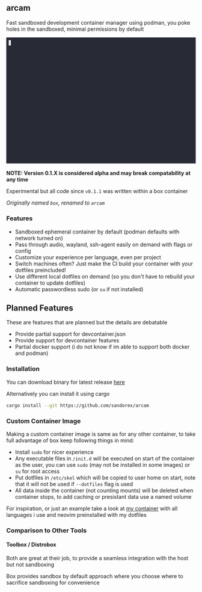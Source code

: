 ## arcam
Fast sandboxed development container manager using podman, you poke holes in the sandboxed, minimal permissions by default

![Demo GIF](arcam-demo.gif)

**NOTE: Version 0.1.X is considered alpha and may break compatability at any time**

Experimental but all code since `v0.1.1` was written within a box container

*Originally named `box`, renamed to `arcam`*

### Features
- Sandboxed ephemeral container by default (podman defaults with network turned on)
- Pass through audio, wayland, ssh-agent easily on demand with flags or config
- Customize your experience per language, even per project
- Switch machines often? Just make the CI build your container with your dotfiles preincluded!
- Use different local dotfiles on demand (so you don't have to rebuild your container to update dotfiles)
- Automatic passwordless sudo (or `su` if not installed)

## Planned Features
These are features that are planned but the details are debatable

- Provide partial support for devcontainer.json
- Provide support for devcontainer features
- Partial docker support (i do not know if im able to support both docker and podman)

### Installation
You can download binary for latest release [here](https://github.com/sandorex/arcam/releases/latest/download/arcam)

Alternatively you can install it using cargo
```sh
cargo install --git https://github.com/sandorex/arcam
```

### Custom Container Image
Making a custom container image is same as for any other container, to take full advantage of box keep following things in mind:
- Install `sudo` for nicer experience
- Any executable files in `/init.d` will be executed on start of the container as the user, you can use `sudo` (may not be installed in some images) or `su` for root access
- Put dotfiles in `/etc/skel` which will be copied to user home on start, note that it will not be used if `--dotfiles` flag is used
- All data inside the container (not counting mounts) will be deleted when container stops, to add caching or presistant data use a named volume

For inspiration, or just an example take a look at [my container](https://github.com/sandorex/config/tree/master/boxes) with all languages i use and neovim preinstalled with my dotfiles

### Comparison to Other Tools
#### Toolbox / Distrobox
Both are great at their job, to provide a seamless integration with the host but not sandboxing

Box provides sandbox by default approach where you choose where to sacrifice sandboxing for convenience
